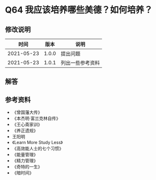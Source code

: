 # Q64 我应该培养哪些美德？如何培养？

## 修改说明

| 时间 | 版本 | 说明 |
| ---- | ---- | ---- |
| 2021-05-23 | 1.0.0 | 提出问题 |
| 2021-05-23 | 1.0.1 | 列出一些参考资料 |

## 解答

## 参考资料

- 《曾国藩大传》
- 《本杰明·富兰克林自传》
- 《王心斋家训》
- 《养正遗规》
- 王阳明
- 《Learn More Study Less》
- 《高效能人士的七个习惯》
- 《能量管理》
- 《精力管理》
- 《奇特的一生》
- 《暗时间》
